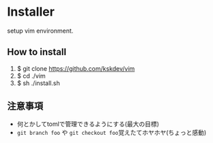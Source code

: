 # Installer
setup vim environment.

## How to install
1. $ git clone https://github.com/kskdev/vim
2. $ cd ./vim
3. $ sh ./install.sh


## 注意事項
- 何とかしてtomlで管理できるようにする(最大の目標)
- ```git branch foo``` や ```git checkout foo```覚えたてホヤホヤ(ちょっと感動)

